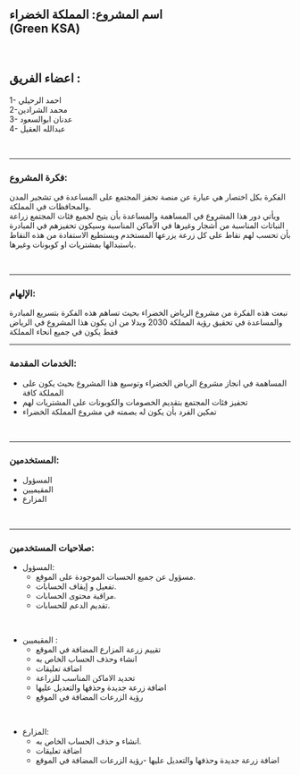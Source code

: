 ## اسم المشروع: المملكة الخضراء <br> (Green KSA)


<br>

## اعضاء الفريق :
1-  احمد الرحيلي 
<br>
2-محمد الشرادين
<br>
3- عدنان ابوالسعود
<br>
4- عبدالله العقيل 


<br>

------------

### فكرة المشروع:
الفكرة بكل اختصار هي عبارة عن منصة تحفز المجتمع على المساعدة في تشجير المدن والمحافظات في المملكة.
<br>
ويأتي دور هذا المشروع في المساهمة والمساعدة بأن يتيح لجميع فئات المجتمع زراعة النباتات المناسبة من أشجار وغيرها في الأماكن المناسبة وسيكون تحفيزهم في المبادرة بأن تحسب لهم نقاط على كل زرعة يزرعها المستخدم ويستطيع الاستفادة من هذه النقاط باستبدالها بمشتريات او كوبونات وغيرها.




<br>

------------


### الإلهام: 
 
 نبعت هذه الفكرة من مشروع الرياض الخضراء بحيث تساهم هذه الفكرة بتسريع المبادرة والمساعدة في تحقيق رؤية المملكة 2030 وبدلا من ان يكون هذا المشروع في الرياض فقط يكون في جميع انحاء المملكة
<br>

------------



### الخدمات المقدمة:
- المساهمة في انجاز مشروع الرياض الخضراء وتوسيع هذا المشروع بحيث يكون على المملكة كافة
- تحفيز فئات المجتمع بتقديم الخصومات والكوبونات على المشتريات لهم
- تمكين الفرد بأن يكون له بصمته في مشروع المملكة الخضراء 


<br>


------------



### المستخدمين:
- المسؤول
- المقيميين
- المزارع
<br>


------------



### صلاحيات المستخدمين:
- المسؤول:
  - مسؤول عن جميع الحسبات الموجودة على الموقع.
  - تفعيل و إيقاف الحسابات.
  - مراقبة محتوى الحسابات.
  - تقديم الدعم للحسابات.


<br>


- المقيميين :
  - تقييم زرعة المزارع المضافة في الموقع
  - انشاء وحذف الحساب الخاص به
  - اضافة تعليقات 
  - تحديد الاماكن المناسب للزراعة
  - اضافة زرعة جديدة وحذفها والتعديل عليها
  - رؤية الزرعات المضافة في الموقع




<br>

- المزارع:
  - انشاء و حذف الحساب الخاص به.
  - اضافة تعليقات
  - اضافة زرعة جديدة وحذفها والتعديل عليها 
  -رؤية الزرعات المضافة في الموقع
  
